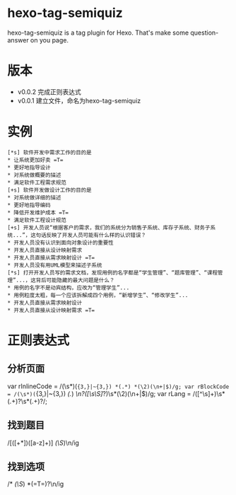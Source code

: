 # hexo-tag-semiquiz
hexo-tag-semiquiz is a tag plugin for Hexo. That's make some question-answer on you page.

# 版本
* v0.0.2 完成正则表达式
* v0.0.1 建立文件，命名为hexo-tag-semiquiz

# 实例
> 
```issue [+]完成以下测试，做到全对以获得答案。
[*s] 软件开发中需求工作的目的是
* 让系统更加好卖 =T=
* 更好地指导设计
* 对系统做概要的描述
* 满足软件工程需求规范
[+s] 软件开发做设计工作的目的是
* 对系统做详细的描述
* 更好地指导编码
* 降低开发维护成本 =T=
* 满足软件工程设计规范
[+s] 开发人员说“根据客户的需求，我们的系统分为销售子系统、库存子系统、财务子系统...”，这句话反映了开发人员可能有什么样的认识错误？
* 开发人员没有认识到面向对象设计的重要性
* 开发人员直接从设计映射需求
* 开发人员直接从需求映射设计 =T=
* 开发人员没有用UML模型来描述子系统
[*s] 打开开发人员写的需求文档，发现用例的名字都是“学生管理”、“题库管理”、“课程管理”...，这背后可能隐藏的最大问题是什么？
* 用例的名字不是动宾结构，应改为“管理学生”...
* 用例粒度太粗，每一个应该拆解成四个用例，“新增学生”、“修改学生”...
* 开发人员直接从需求映射设计
* 开发人员直接从设计映射需求 =T=
```

# 正则表达式
## 分析页面
var rInlineCode = /(\s*)(`{3,}|~{3,}) *(.*) *(\2)(\n+|$)/g;
var rBlockCode  = /(\s*)(`{3,}|~{3,}) *(.*) *\n?([\s\S]*?)\s*(\2)(\n+|$)/g;
var rLang = /([^\s]+)\s*(.+)?\s*(.+)?/;

## 找到题目
/\[([+*])([a-z]+)\] *(\S*)\n/ig

## 找到选项
/\* *(\S*) *(=T=)?\n/ig